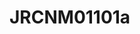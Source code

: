 # JRCNM01101a
<a name="material" />
<script type="application/ld+json">

  {
    "@context": "https://schema.org/",
    "@type": "ChemicalSubstance",
    "http://purl.org/dc/terms/conformsTo":
      {
        "@type": "CreativeWork",
        "@id": "https://bioschemas.org/profiles/ChemicalSubstance/0.4-RELEASE/"
      },
    "@id": "https://egonw.github.io/nanowiki/nanowiki381.html#material",
    "name": "JRCNM01101a",
    "sameAs: "http://127.0.0.1/mediawiki/index.php/Special:URIResolver/JRCNM01101a"
  }
</script>

